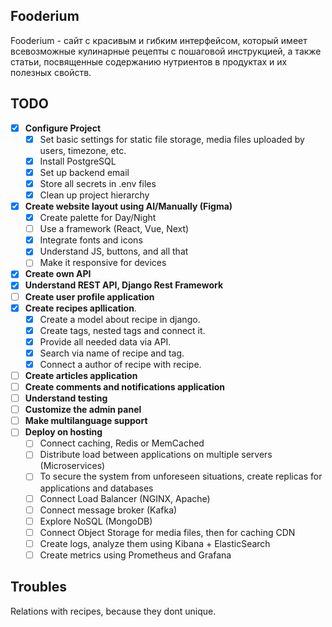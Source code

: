 ## Fooderium

Fooderium - сайт с красивым и гибким интерфейсом, который имеет всевозможные кулинарные рецепты с пошаговой инструкцией, а также статьи, посвященные содержанию нутриентов в продуктах и их полезных свойств.

## TODO

- [x] **Configure Project**
  - [x] Set basic settings for static file storage, media files uploaded by users, timezone, etc.
  - [x] Install PostgreSQL
  - [x] Set up backend email
  - [x] Store all secrets in .env files
  - [x] Clean up project hierarchy
- [x] **Create website layout using AI/Manually (Figma)**
  - [x] Create palette for Day/Night
  - [ ] Use a framework (React, Vue, Next)
  - [x] Integrate fonts and icons
  - [x] Understand JS, buttons, and all that
  - [ ] Make it responsive for devices
- [x] **Create own API**
- [x] **Understand REST API, Django Rest Framework**
- [ ] **Create user profile application**
- [x] **Create recipes apllication**.
  - [x] Create a model about recipe in django.
  - [x] Create tags, nested tags and connect it.
  - [x] Provide all needed data via API.
  - [x] Search via name of recipe and tag.
  - [x] Connect a author of recipe with recipe.
- [ ] **Create articles application**
- [ ] **Create comments and notifications application**
- [ ] **Understand testing**
- [ ] **Customize the admin panel**
- [ ] **Make multilanguage support**
- [ ] **Deploy on hosting**
  - [ ] Connect caching, Redis or MemCached
  - [ ] Distribute load between applications on multiple servers (Microservices)
  - [ ] To secure the system from unforeseen situations, create replicas for applications and databases
  - [ ] Connect Load Balancer (NGINX, Apache)
  - [ ] Connect message broker (Kafka)
  - [ ] Explore NoSQL (MongoDB)
  - [ ] Connect Object Storage for media files, then for caching CDN
  - [ ] Create logs, analyze them using Kibana + ElasticSearch
  - [ ] Create metrics using Prometheus and Grafana

## Troubles

Relations with recipes, because they dont unique.
